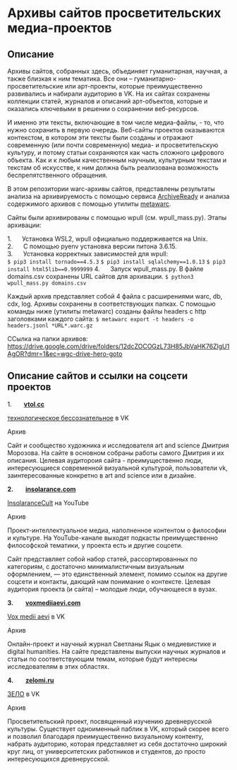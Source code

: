 # Архивы сайтов просветительских медиа-проектов

## **Описание**

Архивы сайтов, собранных здесь, объединяет гуманитарная, научная, а также близкая к ним тематика. Все они – гуманитарно-просветительские или арт-проекты, которые преимущественно развивались и набирали аудиторию в VK. На их сайтах сохранены коллекции статей, журналов и описаний арт-объектов, которые и оказались ключевыми в решении о сохранении веб-ресурсов.  
  
И именно эти тексты, включающие в том числе медиа-файлы, - то, что нужно сохранить в первую очередь. Веб-сайты проектов оказываются контекстом, в котором эти тексты были созданы и отражают современную (или почти современную) медиа- и просветительскую культуру, и потому статьи сохраняются как часть сложного цифрового объекта. Как и к любым качественным научным, культурным текстам и текстам об искусстве, к ним должна быть реализована возможность беспрепятственного обращения.  
  
В этом репозитории warc-архивы сайтов, представлены результаты анализа на архивируемость с помощью сервиса [ArchiveReady](https://archiveready.com/) и анализа содержимого архивов с помощью утилиты [metawarc](https://github.com/datacoon/metawarc).  

Сайты были архивированы с помощью wpull (см. wpull_mass.py). Этапы архивации:  

1.      Установка WSL2, wpull официально поддерживается на Unix.   
2.      С помощью pyenv установка версии питона 3.6.15.  
3.      Установка корректных зависимостей для wpull:  
		`$ pip3 install tornado==4.5.3`
		`$ pip3 install sqlalchemy==1.0.13`
		`$ pip3 install html5lib==0.9999999`
4.      Запуск wpull_mass.py. В файле domains.csv сохранены URL сайтов для архивации. 
		`$ python3 wpull_mass.py domains.csv`
		
Каждый архив представляет собой 4 файла с расширениями warc, db, cdx, log. Архивы сохранены в соответствующих папках. 
С помощью команды ниже (утилиты metawarc) созданы файлы headers с http заголовками каждого сайта: 
`$ metawarc export -t headers -o headers.jsonl *URL*.warc.gz`

ССылка на папки архивов: https://drive.google.com/drive/folders/12dcZOCOGzL73H85JbVaHK76ZlgU1AgOR?dmr=1&ec=wgc-drive-hero-goto

## **Описание сайтов и ссылки на соцсети проектов**

1.       [**vtol**.**cc**](https://vtol.cc/)

[технологическое бессознательное](https://vk.com/public150122177) в VK

Архив

Сайт и сообщество художника и исследователя art and science Дмитрия Морозова. На сайте в основном собраны работы самого Дмитрия и их описания. Целевая аудитороия сайта - преимущественно люди, интересующиеся современной визуальной культурой, пользователи vk, заинтересованные конкретно в art and science или в дизайне.

**2.**       [**insolarance.com**](https://insolarance.com/)

[InsolaranceCult](https://www.youtube.com/c/InsolaranceCult) на YouTube

Архив

Проект-интеллектуальное медиа, наполненное контентом о философии и культуре. На YouTube-канале выходят подкасты преимущественно философской тематики, у проекта есть и другие соцсети.

Сайт представляет собой набор статей, рассортированных по категориям, с достаточно минималистичным визуальным оформлением, — это единственный элемент, помимо ссылок на другие соцсети и контакты, дающий нам понимание о контексте. Целевая аудитория проекта (и сайта) – молодые люди, обучающееся в вузах.

**3.**       [**voxmediiaevi.com**](https://voxmediiaevi.com/)

[Vox medii aevi](https://vk.com/voxmediiaevi) в VK

Архив

Онлайн-проект и научный журнал Светланы Яцык о медиевистике и digital humanities. На сайте представлены выпуски научных журналов и статьи по соответствующим темам, которые будут интересны исследователям в этих областях.

**4.**       [**zelomi.ru**](https://zelomi.ru/)

[ЗЕЛО](zelomiru) в VK

Архив

Просветительский проект, посвященный изучению древнерусской культуры. Существует одноименный паблик в VK, который скорее всего и позволил благодаря преимущественно визуальному контенту, набрать аудиторию, которая представляет из себя достаточно широкий круг лиц, от университетских работников и студентов, до просто интересующихся древнерусской.
